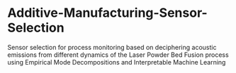 # Additive-Manufacturing-Sensor-Selection
Sensor selection for process monitoring based on deciphering acoustic emissions from different dynamics of the Laser Powder Bed Fusion process using Empirical Mode Decompositions and Interpretable Machine Learning
